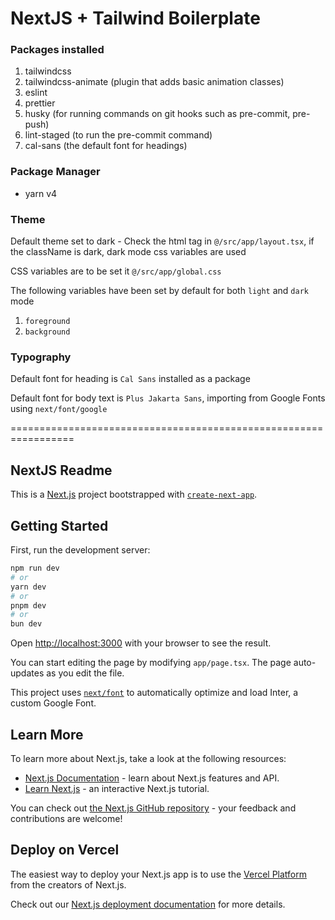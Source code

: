 # NextJS + Tailwind Boilerplate

### Packages installed

1. tailwindcss
2. tailwindcss-animate (plugin that adds basic animation classes)
3. eslint
4. prettier
5. husky (for running commands on git hooks such as pre-commit, pre-push)
6. lint-staged (to run the pre-commit command)
7. cal-sans (the default font for headings)

### Package Manager

- yarn v4

### Theme

Default theme set to dark - Check the html tag in `@/src/app/layout.tsx`, if the className is dark, dark mode css variables are used

CSS variables are to be set it `@/src/app/global.css`

The following variables have been set by default for both `light` and `dark` mode

1. `foreground`
2. `background`

### Typography

Default font for heading is `Cal Sans` installed as a package

Default font for body text is `Plus Jakarta Sans`, importing from Google Fonts using `next/font/google`

=================================================================

## NextJS Readme

This is a [Next.js](https://nextjs.org/) project bootstrapped with [`create-next-app`](https://github.com/vercel/next.js/tree/canary/packages/create-next-app).

## Getting Started

First, run the development server:

```bash
npm run dev
# or
yarn dev
# or
pnpm dev
# or
bun dev
```

Open [http://localhost:3000](http://localhost:3000) with your browser to see the result.

You can start editing the page by modifying `app/page.tsx`. The page auto-updates as you edit the file.

This project uses [`next/font`](https://nextjs.org/docs/basic-features/font-optimization) to automatically optimize and load Inter, a custom Google Font.

## Learn More

To learn more about Next.js, take a look at the following resources:

- [Next.js Documentation](https://nextjs.org/docs) - learn about Next.js features and API.
- [Learn Next.js](https://nextjs.org/learn) - an interactive Next.js tutorial.

You can check out [the Next.js GitHub repository](https://github.com/vercel/next.js/) - your feedback and contributions are welcome!

## Deploy on Vercel

The easiest way to deploy your Next.js app is to use the [Vercel Platform](https://vercel.com/new?utm_medium=default-template&filter=next.js&utm_source=create-next-app&utm_campaign=create-next-app-readme) from the creators of Next.js.

Check out our [Next.js deployment documentation](https://nextjs.org/docs/deployment) for more details.
